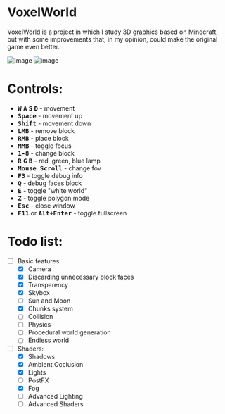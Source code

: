 # VoxelWorld

VoxelWorld is a project in which I study 3D graphics based on Minecraft, but with some improvements that, in my opinion, could make the original game even better.

![image](https://github.com/user-attachments/assets/119eb8f8-fc9d-4f16-bc95-0e5871ffd6ed)
![image](https://github.com/user-attachments/assets/60335d11-ad47-43a3-83b5-55e434f10083)

# Controls:
- <kbd>**W**</kbd> <kbd>**A**</kbd> <kbd>**S**</kbd> <kbd>**D**</kbd> - movement
- <kbd>**Space**</kbd> - movement up
- <kbd>**Shift**</kbd> - movement down
- <kbd>**LMB**</kbd> - remove block
- <kbd>**RMB**</kbd> - place block
- <kbd>**MMB**</kbd> - toggle focus
- <kbd>**1-8**</kbd> - change block
- <kbd>**R**</kbd> <kbd>**G**</kbd> <kbd>**B**</kbd> - red, green, blue lamp
- <kbd>**Mouse Scroll**</kbd> - change fov
- <kbd>**F3**</kbd> - toggle debug info
- <kbd>**Q**</kbd> - debug faces block
- <kbd>**E**</kbd> - toggle "white world"
- <kbd>**Z**</kbd> - toggle polygon mode
- <kbd>**Esc**</kbd> - close window
- <kbd>**F11**</kbd> or <kbd>**Alt+Enter**</kbd> - toggle fullscreen

# Todo list:
- [ ] Basic features:
  - [x] Camera
  - [x] Discarding unnecessary block faces
  - [x] Transparency
  - [x] Skybox
  - [ ] Sun and Moon
  - [x] Chunks system
  - [ ] Collision
  - [ ] Physics
  - [ ] Procedural world generation
  - [ ] Endless world
- [ ] Shaders:
  - [x] Shadows
  - [x] Ambient Occlusion
  - [x] Lights
  - [ ] PostFX
  - [x] Fog
  - [ ] Advanced Lighting
  - [ ] Advanced Shaders
